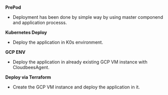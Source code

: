 **PrePod**
  -  Deployment has been done by simple way by using master componend and application processs.

**Kubernetes Deploy**
  -  Deploy the application in K0s environment.

**GCP ENV**
  -  Deploy the application in already existing GCP VM instance with CloudbeesAgent.
    
**Deploy via Terraform**
  -  Create the GCP VM instance and deploy the application in it.

